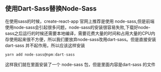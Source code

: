 ## 使用Dart-Sass替换Node-Sass

在使用sass的时候，create-react-app 官网上推荐是使用 node-sass,但是前端使用node-sass会引起很多问题，node-sass的安装很容易失败,下载好node-sass之后运行的时候还需要本地编译，需要花费大量的时间和占用大量的CPU内存使用起来很不方便，所以我们要放弃node-sass改用dart-sass。但是直接安装 dart-sass 并不起作用，所以应该这样安装

```js
yarn add node-sass@npm:dart-sass
```

这样我们就在里面安装了一个 node-sass 包，但是里面内容是dart-sass 的文件

